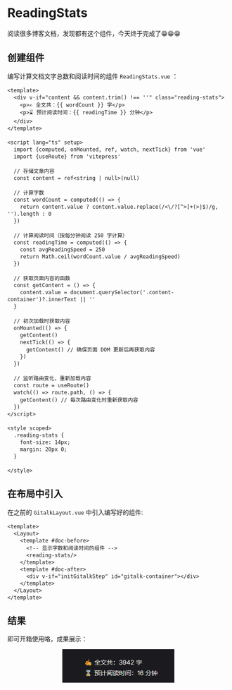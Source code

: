# ReadingStats

阅读很多博客文档，发现都有这个组件，今天终于完成了😁😁😁

## 创建组件

编写计算文档文字总数和阅读时间的组件 `ReadingStats.vue` ：

````vue
<template>
  <div v-if="content && content.trim() !== ''" class="reading-stats">
    <p>✍ 全文共：{{ wordCount }} 字</p>
    <p>⌛ 预计阅读时间：{{ readingTime }} 分钟</p>
  </div>
</template>

<script lang="ts" setup>
  import {computed, onMounted, ref, watch, nextTick} from 'vue'
  import {useRoute} from 'vitepress'

  // 存储文章内容
  const content = ref<string | null>(null)

  // 计算字数
  const wordCount = computed(() => {
    return content.value ? content.value.replace(/<\/?[^>]+(>|$)/g, '').length : 0
  })

  // 计算阅读时间（按每分钟阅读 250 字计算）
  const readingTime = computed(() => {
    const avgReadingSpeed = 250
    return Math.ceil(wordCount.value / avgReadingSpeed)
  })

  // 获取页面内容的函数
  const getContent = () => {
    content.value = document.querySelector('.content-container')?.innerText || ''
  }

  // 初次加载时获取内容
  onMounted(() => {
    getContent()
    nextTick(() => {
      getContent() // 确保页面 DOM 更新后再获取内容
    })
  })

  // 监听路由变化，重新加载内容
  const route = useRoute()
  watch(() => route.path, () => {
    getContent() // 每次路由变化时重新获取内容
  })
</script>

<style scoped>
  .reading-stats {
    font-size: 14px;
    margin: 20px 0;
  }

</style>
````

## 在布局中引入

在之前的 `GitalkLayout.vue` 中引入编写好的组件:

````vue
<template>
  <Layout>
    <template #doc-before>
      <!-- 显示字数和阅读时间的组件 -->
      <reading-stats/>
    </template>
    <template #doc-after>
      <div v-if="initGitalkStep" id="gitalk-container"></div>
    </template>
  </Layout>
</template>
````

## 结果

即可开箱使用咯，成果展示：

<img src="./imgs/05_ReadingStats/img.png" alt="成果展示" style="display: block; margin: 0 auto; zoom: 100%">